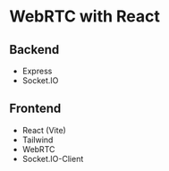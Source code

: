# WebRTC with React

## Backend
- Express
- Socket.IO

## Frontend
- React (Vite)
- Tailwind
- WebRTC
- Socket.IO-Client
